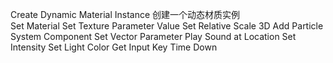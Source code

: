 Create Dynamic Material Instance 创建一个动态材质实例   
Set Material 
Set Texture Parameter Value
Set Relative Scale 3D
Add Particle System Component
Set Vector Parameter
Play Sound at Location
Set Intensity
Set Light Color
Get Input Key Time Down